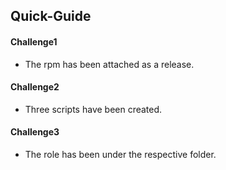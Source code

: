 ## Quick-Guide


#### Challenge1

- The rpm has been attached as a release.


#### Challenge2

- Three scripts have been created.


#### Challenge3

- The role has been under the respective folder.
